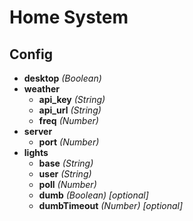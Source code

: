 # Home System

## Config
* **desktop** *(Boolean)*
* **weather**
  * **api_key** *(String)*
  * **api_url** *(String)*
  * **freq** *(Number)*
* **server**
  * **port** *(Number)*
* **lights**
  * **base** *(String)*
  * **user** *(String)*
  * **poll** *(Number)*
  * **dumb** *(Boolean) [optional]*
  * **dumbTimeout** *(Number) [optional]*
